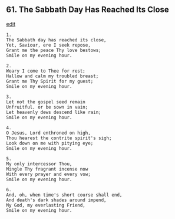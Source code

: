 
## 61.  The Sabbath Day Has Reached Its Close
[edit](https://docs.google.com/document/d/1QydUH9oH5V4D2dh_9rGumqaGci_Fk4ZY/edit?mode=html)




    1.
    The Sabbath day has reached its close, 
    Yet, Saviour, ere I seek repose, 
    Grant me the peace Thy love bestows; 
    Smile on my evening hour. 

    2.
    Weary I come to Thee for rest; 
    Hallow and calm my troubled breast; 
    Grant me Thy Spirit for my guest; 
    Smile on my evening hour. 

    3.
    Let not the gospel seed remain 
    Unfruitful, or be sown in vain; 
    Let heavenly dews descend like rain; 
    Smile on my evening hour. 

    4.
    O Jesus, Lord enthroned on high, 
    Thou hearest the contrite spirit's sigh; 
    Look down on me with pitying eye; 
    Smile on my evening hour. 

    5.
    My only intercessor Thou, 
    Mingle Thy fragrant incense now 
    With every prayer and every vow; 
    Smile on my evening hour. 

    6.
    And, oh, when time's short course shall end, 
    And death's dark shades around impend, 
    My God, my everlasting Friend, 
    Smile on my evening hour.
